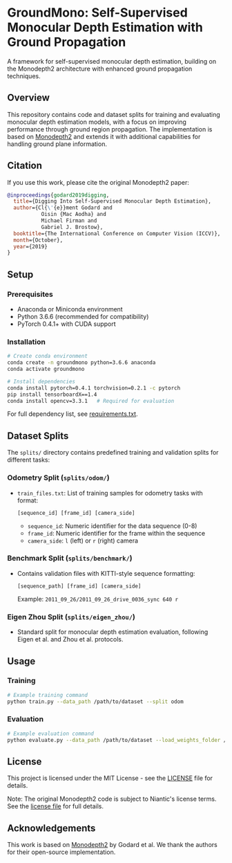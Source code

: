 # GroundMono: Self-Supervised Monocular Depth Estimation with Ground Propagation

A framework for self-supervised monocular depth estimation, building on the Monodepth2 architecture with enhanced ground propagation techniques.

## Overview
This repository contains code and dataset splits for training and evaluating monocular depth estimation models, with a focus on improving performance through ground region propagation. The implementation is based on [Monodepth2](https://github.com/nianticlabs/monodepth2) and extends it with additional capabilities for handling ground plane information.

## Citation
If you use this work, please cite the original Monodepth2 paper:
```bibtex
@inproceedings{godard2019digging,
  title={Digging Into Self-Supervised Monocular Depth Estimation},
  author={Cl{\'{e}}ment Godard and
           Oisin {Mac Aodha} and
           Michael Firman and
           Gabriel J. Brostow},
  booktitle={The International Conference on Computer Vision (ICCV)},
  month={October},
  year={2019}
}
```

## Setup

### Prerequisites
- Anaconda or Miniconda environment
- Python 3.6.6 (recommended for compatibility)
- PyTorch 0.4.1+ with CUDA support

### Installation
```bash
# Create conda environment
conda create -n groundmono python=3.6.6 anaconda
conda activate groundmono

# Install dependencies
conda install pytorch=0.4.1 torchvision=0.2.1 -c pytorch
pip install tensorboardX==1.4
conda install opencv=3.3.1   # Required for evaluation
```

For full dependency list, see [requirements.txt](requirements.txt).

## Dataset Splits
The `splits/` directory contains predefined training and validation splits for different tasks:

### Odometry Split (`splits/odom/`)
- `train_files.txt`: List of training samples for odometry tasks with format:
  ```
  [sequence_id] [frame_id] [camera_side]
  ```
  - `sequence_id`: Numeric identifier for the data sequence (0-8)
  - `frame_id`: Numeric identifier for the frame within the sequence
  - `camera_side`: `l` (left) or `r` (right) camera

### Benchmark Split (`splits/benchmark/`)
- Contains validation files with KITTI-style sequence formatting:
  ```
  [sequence_path] [frame_id] [camera_side]
  ```
  Example: `2011_09_26/2011_09_26_drive_0036_sync 640 r`

### Eigen Zhou Split (`splits/eigen_zhou/`)
- Standard split for monocular depth estimation evaluation, following Eigen et al. and Zhou et al. protocols.

## Usage

### Training
```bash
# Example training command
python train.py --data_path /path/to/dataset --split odom
```

### Evaluation
```bash
# Example evaluation command
python evaluate.py --data_path /path/to/dataset --load_weights_folder /path/to/weights --split benchmark
```

## License
This project is licensed under the MIT License - see the [LICENSE](LICENSE) file for details. 

Note: The original Monodepth2 code is subject to Niantic's license terms. See the [license file](LICENSE) for full details.

## Acknowledgements
This work is based on [Monodepth2](https://github.com/nianticlabs/monodepth2) by Godard et al. We thank the authors for their open-source implementation.